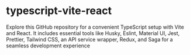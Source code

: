 # typescript-vite-react
Explore this GitHub repository for a convenient TypeScript setup with Vite and React. It includes essential tools like Husky, Eslint, Material UI, Jest, Prettier, Tailwind CSS, an API service wrapper, Redux, and Saga for a seamless development experience
